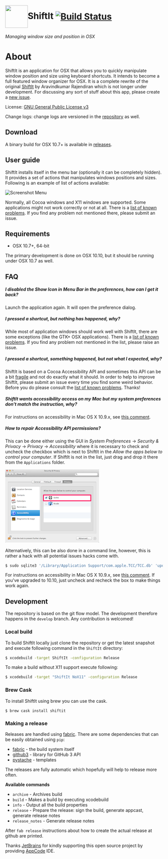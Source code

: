 <h1><img src="https://raw.github.com/fikovnik/ShiftIt/develop/artwork/ShiftIt.png" width="72" height="72" valign="middle"/>ShiftIt <a href="https://travis-ci.org/fikovnik/ShiftIt"><img src="https://travis-ci.org/fikovnik/ShiftIt.svg" valign="middle" alt="Build Status"/></a></h1>

*Managing window size and position in OSX*

# About

ShiftIt is an application for OSX that allows you to quickly manipulate window position and size using keyboard shortcuts.
It intends to become a full featured window organizer for OSX.
It is a complete rewrite of the original [ShiftIt](http://code.google.com/p/shiftit/) by Aravindkumar Rajendiran which is not longer under development.
For discussing any sort of stuff about this app, please create a [new issue](https://github.com/fikovnik/ShiftIt/issues).

License: [GNU General Public License v3](http://www.gnu.org/licenses/gpl.html)

Change logs: change logs are versioned in the [repository](https://github.com/fikovnik/ShiftIt/tree/develop/release) as well.

## Download

A binary build for OSX 10.7+ is available in [releases](https://github.com/fikovnik/ShiftIt/releases).

## User guide

ShiftIt installs itself in the menu bar (optionally it can be completely hidden).
It provides a set of actions that manipulates windows positions and sizes.
Following is an example of list of actions available:

![Screenshot Menu](https://raw.github.com/fikovnik/ShiftIt/develop/docs/schreenshot-menu.png)

Normally, all Cocoa windows and X11 windows are supported.
Some applications might not work correctly or not at all.
There is a [list of known problems](https://github.com/fikovnik/ShiftIt/wiki/Application-Compatibility-Issues).
If you find any problem not mentioned there, please submit an issue.

## Requirements

* OSX 10.7+, 64-bit

The primary development is done on OSX 10.10, but it should be running under OSX 10.7 as well.

## FAQ

##### I disabled the _Show Icon in Menu Bar_ in the preferences, how can I get it back?

Launch the application again. It will open the preference dialog.

##### I pressed a shortcut, but nothing has happened, why?

While most of application windows should work well with ShiftIt, there are some exceptions (like the GTK+ OSX applications). There is a [list of known problems](https://github.com/fikovnik/ShiftIt/wiki/Application-Compatibility-Issues). If you find any problem not mentioned in the list, please raise an issue.

##### I pressed a shortcut, something happened, but not what I expected, why?

ShiftIt is based on a Cocoa Accessibility API and sometimes this API can be a bit [fragile](http://lists.apple.com/archives/accessibility-dev/2011/Aug/msg00031.html) and not do exactly what it should. In order to help to improve ShiftIt, please submit an issue every time you find some weird behavior. Before you do please consult the [list of known problems](https://github.com/fikovnik/ShiftIt/wiki/Application-Compatibility-Issues). Thanks!

##### ShiftIt wants accessibility access on my Mac but my system preferences don't match the instruction, why?

For instructions on accessibility in Mac OS X 10.9.x, see [this comment](https://github.com/fikovnik/ShiftIt/issues/110#issuecomment-20834932).

##### How to repair Accessibility API permissions?

This can be done either using  the GUI in _System Preferences_ -> _Security & Privacy_ -> _Privacy_ -> _Accessibility_ where it is necessary to check and uncheck the checkbox which is next to ShiftIt in the _Allow the apps below to control your computer_.
If ShiftIt is not in the list, just drag and drop it there from the `Applications` folder.

![ShiftIt permissions](https://raw.githubusercontent.com/fikovnik/ShiftIt/develop/ShiftIt/AccessibilitySettingsMaverick.png)

Alternatively, this can be also done in a command line, however, this is rather a hack with all potential issues hacks come with.

```sh
$ sudo sqlite3 '/Library/Application Support/com.apple.TCC/TCC.db' 'update access set allowed=1 where client like "%org.shiftitapp.ShiftIt%"'
```

For instructions on accessibility in Mac OS X 10.9.x, see [this comment](https://github.com/fikovnik/ShiftIt/issues/110#issuecomment-20834932).
If you've upgraded to 10.10, just uncheck and recheck the box to make things work again.

## Development

The repository is based on the git flow model. The development therefore happens in the `develop` branch. Any contribution is welcomed!

### Local build

To build ShiftIt locally just clone the repository or get the latest snapshot and execute following command in the `ShiftIt` directory:

```sh
$ xcodebuild -target ShiftIt -configuration Release
```

To make a build without X11 support execute following:

```sh
$ xcodebuild -target "ShiftIt NoX11" -configuration Release
```

### Brew Cask
To install  ShiftIt using brew you can use the cask.

```
$ brew cask install shiftit
```

### Making a release

Releases are handled using [fabric](http://docs.fabfile.org/en/1.5/). There are some dependencies that can be easily obtained using `pip`:

* [fabric](http://docs.fabfile.org/en/1.5/) - the build system itself
* [github3](https://github.com/sigmavirus24/github3.py) - library for GitHub 3 API
* [pystache](https://github.com/defunkt/pystache) - templates

The releases are fully automatic which hopefully will help to release more often.

**Available commands**

* `archive` - Archives build
* `build` - Makes a build by executing xcodebuild
* `info` - Output all the build properties
* `release` - Prepare the release: sign the build, generate appcast, generate release notes
* `release_notes` - Generate release notes

After `fab release` instructions about how to create the actual release at github are printed.

Thanks [JetBrains](http://www.jetbrains.com/) for kindly supporting this open source project by providing [AppCode](http://www.jetbrains.com/objc/) IDE.
